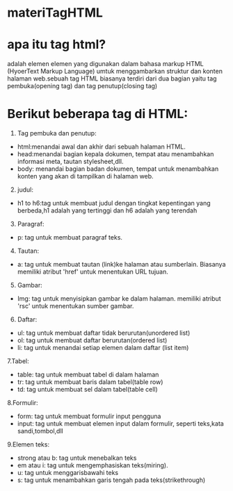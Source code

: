 # materiTagHTML

# apa itu tag html?
adalah elemen elemen yang digunakan dalam bahasa markup HTML (HyoerText Markup Language) umtuk menggambarkan struktur dan konten halaman web.sebuah tag HTML biasanya terdiri dari dua bagian yaitu tag pembuka(opening tag) dan tag penutup(closing tag)

# Berikut beberapa tag di HTML:
1. Tag pembuka dan penutup:
- html:menandai awal dan akhir dari sebuah halaman HTML.
- head:menandai bagian kepala dokumen, tempat atau menambahkan informasi meta, tautan stylesheet,dll.
- body: menandai bagian badan dokumen, tempat untuk menambahkan konten yang akan di tampilkan di halaman web.

2. judul:
- h1 to h6:tag untuk membuat judul dengan tingkat kepentingan yang berbeda,h1 adalah yang tertinggi dan h6 adalah yang terendah

3. Paragraf:
- p: tag untuk membuat paragraf teks.
  
4. Tautan:
- a: tag untuk membuat tautan (link)ke halaman atau sumberlain. Biasanya memiliki atribut 'href' untuk menentukan URL tujuan.

5. Gambar:
- Img: tag untuk menyisipkan gambar ke dalam halaman. memiliki atribut 'rsc' untuk menentukan sumber gambar.

6. Daftar:
- ul: tag untuk membuat daftar tidak berurutan(unordered list)
- ol: tag untuk membuat daftar berurutan(ordered list)
- li: tag untuk menandai setiap elemen dalam daftar (list item)

7.Tabel:
- table: tag untuk membuat tabel di dalam halaman
- tr: tag untuk membuat baris dalam tabel(table row)
- td: tag untuk membuat sel dalam tabel(table cell)

8.Formulir:
- form: tag untuk membuat formulir input pengguna
- input: tag untuk membuat elemen input dalam formulir, seperti teks,kata sandi,tombol,dll

9.Elemen teks:
- strong atau b: tag untuk menebalkan teks
- em atau i: tag untuk mengemphasiskan teks(miring).
- u: tag untuk menggarisbawahi teks
- s: tag untuk menambahkan garis tengah pada teks(strikethrough)

  
